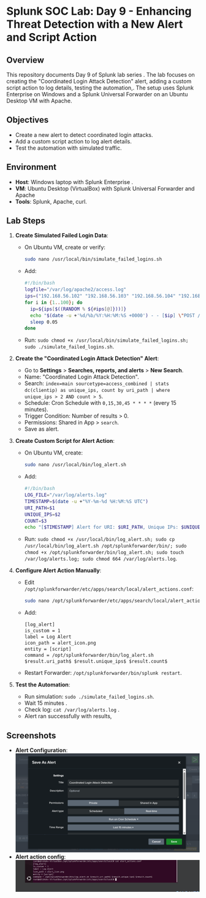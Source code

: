 # Splunk SOC Lab: Day 9 - Enhancing Threat Detection with a New Alert and Script Action

## Overview
This repository documents Day 9 of  Splunk lab series . The lab focuses on creating the "Coordinated Login Attack Detection" alert, adding a custom script action to log details, testing the automation,. The setup uses Splunk Enterprise on Windows and a Splunk Universal Forwarder on an Ubuntu Desktop VM with Apache.

## Objectives
- Create a new alert to detect coordinated login attacks.
- Add a custom script action to log alert details.
- Test the automation with simulated traffic.


## Environment
- **Host**: Windows laptop with Splunk Enterprise .
- **VM**: Ubuntu Desktop (VirtualBox) with Splunk Universal Forwarder and Apache 
- **Tools**: Splunk, Apache, curl.

## Lab Steps
1. **Create Simulated Failed Login Data**:
   - On Ubuntu VM, create or verify:
     ```bash
     sudo nano /usr/local/bin/simulate_failed_logins.sh
     ```
   - Add:
     ```bash
     #!/bin/bash
     logfile="/var/log/apache2/access.log"
     ips=("192.168.56.102" "192.168.56.103" "192.168.56.104" "192.168.56.105" "192.168.56.106")
     for i in {1..100}; do
       ip=${ips[$((RANDOM % ${#ips[@]}))]}
       echo "$(date -u +'%d/%b/%Y:%H:%M:%S +0000') - - [$ip] \"POST /login HTTP/1.1\" 401 1234 \"-\" \"-\"" >> "$logfile"
       sleep 0.05
     done
     ```
   - Run: `sudo chmod +x /usr/local/bin/simulate_failed_logins.sh; sudo ./simulate_failed_logins.sh`.

2. **Create the "Coordinated Login Attack Detection" Alert**:
   - Go to **Settings** > **Searches, reports, and alerts** > **New Search**.
   - Name: "Coordinated Login Attack Detection".
   - Search: `index=main sourcetype=access_combined | stats dc(clientip) as unique_ips, count by uri_path | where unique_ips > 2 AND count > 5`.
   - Schedule: Cron Schedule with `0,15,30,45 * * * *` (every 15 minutes).
   - Trigger Condition: Number of results > 0.
   - Permissions: Shared in App > `search`.
   - Save as alert.

3. **Create Custom Script for Alert Action**:
   - On Ubuntu VM, create:
     ```bash
     sudo nano /usr/local/bin/log_alert.sh
     ```
   - Add:
     ```bash
     #!/bin/bash
     LOG_FILE="/var/log/alerts.log"
     TIMESTAMP=$(date -u +"%Y-%m-%d %H:%M:%S UTC")
     URI_PATH=$1
     UNIQUE_IPS=$2
     COUNT=$3
     echo "[$TIMESTAMP] Alert for URI: $URI_PATH, Unique IPs: $UNIQUE_IPS, Failed Attempts: $COUNT" >> "$LOG_FILE"
     ```
   - Run: `sudo chmod +x /usr/local/bin/log_alert.sh; sudo cp /usr/local/bin/log_alert.sh /opt/splunkforwarder/bin/; sudo chmod +x /opt/splunkforwarder/bin/log_alert.sh; sudo touch /var/log/alerts.log; sudo chmod 664 /var/log/alerts.log`.

4. **Configure Alert Action Manually**:
   - Edit `/opt/splunkforwarder/etc/apps/search/local/alert_actions.conf`:
     ```bash
     sudo nano /opt/splunkforwarder/etc/apps/search/local/alert_actions.conf
     ```
   - Add:
     ```
     [log_alert]
     is_custom = 1
     label = Log Alert
     icon_path = alert_icon.png
     entity = [script]
     command = /opt/splunkforwarder/bin/log_alert.sh $result.uri_path$ $result.unique_ips$ $result.count$
     ```
   - Restart Forwarder: `/opt/splunkforwarder/bin/splunk restart`.

5. **Test the Automation**:
   - Run simulation: `sudo ./simulate_failed_logins.sh`.
   - Wait 15 minutes .
   - Check log: `cat /var/log/alerts.log` .
   - Alert ran successfully  with results, 
## Screenshots
- **Alert Configuration**:
  ![Alert Config](alert.png)
- **Alert action config**:
  ![Triggered Alert](alertaction.png)
